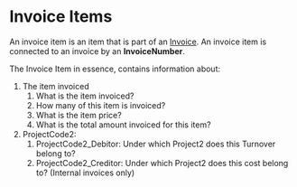 # Invoice Items
An invoice item is an item that is part of an [Invoice](Invoice.md). An invoice item is connected to an invoice by an **InvoiceNumber**.

The Invoice Item in essence, contains information about:
1. The item invoiced
	1. What is the item invoiced?
	2. How many of this item is invoiced?
	3. What is the item price?
	4. What is the total amount invoiced for this item?
2. ProjectCode2:
	1. ProjectCode2_Debitor: Under which Project2 does this Turnover belong to?
	2. ProjectCode2_Creditor: Under which Project2 does this cost belong to? (Internal invoices only)